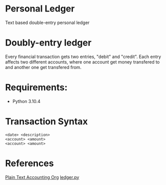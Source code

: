 # Personal Ledger
Text based double-entry personal ledger

# Doubly-entry ledger
Every financial transaction gets two entries, "debit" and "credit". Each entry affects two different accounts, where one account get money transfered to and another one get transfered from.

# Requirements:
- Python 3.10.4

# Transaction Syntax

```
<date> <description>
<account> <amount>
<account> <amount>
```

# References
[Plain Text Accounting Org](https://plaintextaccounting.org/)
[ledger.py](https://github.com/mafm/ledger.py)